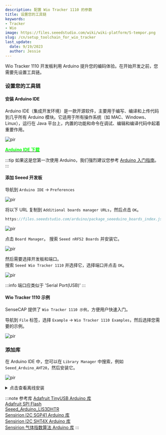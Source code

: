 ```yaml
---
description: 配置 Wio Tracker 1110 的参数
title: 设置您的工具链
keywords:
- Tracker
- Wio
image: https://files.seeedstudio.com/wiki/wiki-platform/S-tempor.png
slug: /cn/setup_toolchain_for_wio_tracker
last_update:
  date: 9/19/2023
  author: Jessie
---
```


Wio Tracker 1110 开发板利用 Arduino 提升您的编码体验。在开始开发之前，您需要先设置工具链。

### 设置您的工具链

#### 安装 Arduino IDE

Arduino IDE（集成开发环境）是一款开源软件，主要用于编写、编译和上传代码到几乎所有 Arduino 模块。它适用于所有操作系统（如 MAC、Windows、Linux），运行在 Java 平台上，内置的功能和命令在调试、编辑和编译代码中起着重要作用。

<p style={{textAlign: 'center'}}><img src="https://files.seeedstudio.com/wiki/SenseCAP/wio_tracker/arduino-wio.png" alt="pir" width={800} height="auto" /></p>

<div class="get_one_now_container" style={{textAlign: 'center'}}>
    <a class="get_one_now_item" href="https://www.arduino.cc/en/software">
            <strong><span><font color={'FFFFFF'} size={"4"}> Arduino IDE 下载 </font></span></strong>
    </a>
</div>

:::tip
如果这是您第一次使用 Arduino，我们强烈建议您参考 [Arduino 入门指南](https://wiki.seeedstudio.com/cn/Getting_Started_with_Arduino/)。
:::

#### 添加 Seeed 开发板

导航到 `Arduino IDE` -> `Preferences`

<p style={{textAlign: 'center'}}><img src="https://files.seeedstudio.com/wiki/SenseCAP/wio_tracker/arduino-add.png" alt="pir" width={800} height="auto" /></p>

将以下 URL 复制到 `Additional boards manager URLs`，然后点击 `OK`。

```cpp
https://files.seeedstudio.com/arduino/package_seeeduino_boards_index.json
```

<p style={{textAlign: 'center'}}><img src="https://files.seeedstudio.com/wiki/SenseCAP/wio_tracker/copy-urls.png" alt="pir" width={800} height="auto" /></p>

点击 `Board Manager`。
搜索 `Seeed nRF52 Boards` 并安装它。

<p style={{textAlign: 'center'}}><img src="https://files.seeedstudio.com/wiki/SenseCAP/wio_tracker/install-boa.png" alt="pir" width={800} height="auto" /></p>

然后需要选择开发板和端口。<br/>
搜索 `Seeed Wio Tracker 1110` 并选择它，选择端口并点击 `OK`。

<p style={{textAlign: 'center'}}><img src="https://files.seeedstudio.com/wiki/SenseCAP/wio_tracker/port.png" alt="pir" width={800} height="auto" /></p>

:::info
端口应类似于 'Serial Port(USB)'
:::

#### Wio Tracker 1110 示例

SenseCAP 提供了 `Wio Tracker 1110 示例`，方便用户快速入门。

导航到 `File` 标签，选择 `Example` -> `Wio Tracker 1110 Examples`，然后选择您需要的示例。

<p style={{textAlign: 'center'}}><img src="https://files.seeedstudio.com/wiki/SenseCAP/wio_tracker/example.png" alt="pir" width={800} height="auto" /></p>

### 添加库

在 Arduino IDE 中，您可以在 `Library Manager` 中搜索，例如 `Seeed_Arduino_AHT20`，然后安装它。

<p style={{textAlign: 'center'}}><img src="https://files.seeedstudio.com/wiki/SenseCAP/wio_tracker/install-lib.png" alt="pir" width={800} height="auto" /></p>
<details>
<summary>点击查看离线安装</summary>

要 *离线* 安装，您可以从 GitHub **下载库的 zip 文件**，然后导航到 **Sketch** -> **Include Library** -> **Add .ZIP Library**，选择您下载的库。

<div align="center"><img width={680} src="https://files.seeedstudio.com/wiki/SenseCAP/SenseCAP_Indicator/SenseCAP_Indicator_32.png"/></div>

</details>

:::note 参考库
[Adafruit TinyUSB Arduino 库](https://github.com/adafruit/Adafruit_TinyUSB_Arduino)<br/>
[Adafruit SPI Flash](https://github.com/adafruit/Adafruit_SPIFlash)<br/>
[Seeed_Arduino_LIS3DHTR](https://github.com/Seeed-Studio/Seeed_Arduino_LIS3DHTR)<br/>
[Sensirion I2C SGP41 Arduino 库](https://github.com/Sensirion/arduino-i2c-sgp41)<br/>
[Sensirion I2C SHT4X Arduino 库](https://github.com/Sensirion/arduino-i2c-sht4x)<br/>
[Sensirion 气体指数算法 Arduino 库](https://github.com/Sensirion/arduino-gas-index-algorithm)
:::